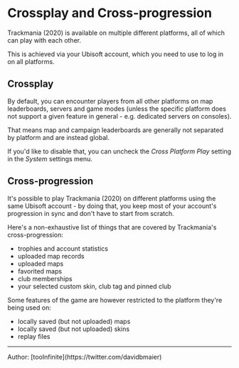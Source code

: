 # Crossplay and Cross-progression

Trackmania (2020) is available on multiple different platforms, all of which can play with each other.

This is achieved via your Ubisoft account, which you need to use to log in on all platforms.

## Crossplay

By default, you can encounter players from all other platforms on map leaderboards, servers and game modes (unless the specific platform does not support a given feature in general - e.g. dedicated servers on consoles).

That means map and campaign leaderboards are generally not separated by platform and are instead global.

If you'd like to disable that, you can uncheck the *Cross Platform Play* setting in the *System* settings menu.

## Cross-progression

It's possible to play Trackmania (2020) on different platforms using the same Ubisoft account - by doing that, you keep most of your account's progression in sync and don't have to start from scratch.

Here's a non-exhaustive list of things that are covered by Trackmania's cross-progression:

- trophies and account statistics
- uploaded map records
- uploaded maps
- favorited maps
- club memberships
- your selected custom skin, club tag and pinned club

Some features of the game are however restricted to the platform they're being used on:

- locally saved (but not uploaded) maps
- locally saved (but not uploaded) skins
- replay files

<hr>
Author: [tooInfinite](https://twitter.com/davidbmaier)
